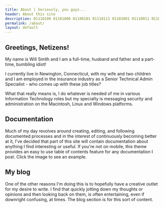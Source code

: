 ```yaml
---
title: About | Seriously, you guys...
header: About this site
description: 01110100 01101000 01100101 01110111 01101001 01110011 01101101 01101001 01110100 00101110 01100011 01101111 01101101
permalink: /about/
layout: default
---
```

## Greetings, Netizens!

My name is Will Smith and I am a full-time, husband and father and a part-time, bumbling idiot!

I currently live in Newington, Connecticut, with my wife and two children and I am employed in the insurance industry as a Senior Technical Admin Specialist - who comes up with these job titles?

What that really means is, I do whatever is needed of me in various Information Technology roles but my specialty is messaging security and administration on the Macintosh, Linux and Windows platforms.
## Documentation
Much of my day revolves around creating, editing, and following documented processes and in the interest of continuously becoming better at it, I've decided that part of this site will contain documentation about anything I find interesting or useful. If you're not on mobile, this theme provides an easy to use table of contents feature for any documentation I post. Click the image to see an example.
## My blog

One of the other reasons I'm doing this is to hopefully have a
creative outlet for my desire to write. I find that quickly jotting down my thoughts or opinions
and then looking back on them, is often entertaining, even if downright confusing, at times. The
blog section is for this sort of content.